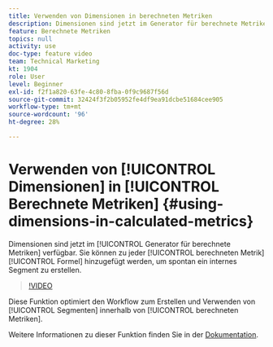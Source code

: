 ```yaml
---
title: Verwenden von Dimensionen in berechneten Metriken
description: Dimensionen sind jetzt im Generator für berechnete Metriken verfügbar. Sie können zu jeder Formel für berechnete Metriken hinzugefügt werden, um spontan ein internes Segment zu erstellen.
feature: Berechnete Metriken
topics: null
activity: use
doc-type: feature video
team: Technical Marketing
kt: 1904
role: User
level: Beginner
exl-id: f2f1a820-63fe-4c80-8fba-0f9c9687f56d
source-git-commit: 32424f3f2b05952fe4df9ea91dcbe51684cee905
workflow-type: tm+mt
source-wordcount: '96'
ht-degree: 28%

---
```


# Verwenden von [!UICONTROL Dimensionen] in [!UICONTROL Berechnete Metriken] {#using-dimensions-in-calculated-metrics}

 Dimensionen sind jetzt im  [!UICONTROL Generator für berechnete Metriken] verfügbar. Sie können zu jeder [!UICONTROL berechneten Metrik] [!UICONTROL Formel] hinzugefügt werden, um spontan ein internes Segment zu erstellen.

>[!VIDEO](https://video.tv.adobe.com/v/23723/?quality=12)

Diese Funktion optimiert den Workflow zum Erstellen und Verwenden von [!UICONTROL Segmenten] innerhalb von [!UICONTROL berechneten Metriken].

Weitere Informationen zu dieser Funktion finden Sie in der [Dokumentation](https://marketing.adobe.com/resources/help/de_DE/analytics/calcmetrics/cm_build_metrics.html).
